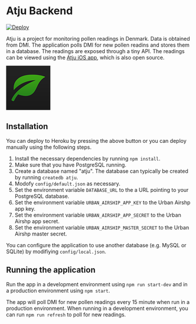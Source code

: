 # Atju Backend

[![Deploy](https://www.herokucdn.com/deploy/button.svg)](https://heroku.com/deploy)

Atju is a project for monitoring pollen readings in Denmark. Data is obtained from DMI. The application polls DMI for new pollen readins and stores them in a database. The readings are exposed through a tiny API. The readings can be viewed using the [Atju iOS app](https://github.com/simonbs/atju), which is also open source.

![](https://raw.githubusercontent.com/simonbs/atju-backend/master/icon.png)

## Installation

You can deploy to Heroku by pressing the above button or you can deploy manually using the following steps.

1. Install the necessary dependencies by running `npm install`.
2. Make sure that you have PostgreSQL running. 
3. Create a database named "atju". The database can typically be created by running `createdb atju`.
4. Modofy `config/default.json` as necessary.
5. Set the environment variable `DATABASE_URL` to the a URL pointing to your PostgreSQL database.
6. Set the environment variable `URBAN_AIRSHIP_APP_KEY` to the Urban Airshp app key.
6. Set the environment variable `URBAN_AIRSHIP_APP_SECRET` to the Urban Airshp app secret.
6. Set the environment variable `URBAN_AIRSHIP_MASTER_SECRET` to the Urban Airshp master secret.

You can configure the application to use another database (e.g. MySQL or SQLite) by modifiying `config/local.json`.

## Running the application

Run the app in a development environment using `npm run start-dev` and in a production environment using `npm start`.

The app will poll DMI for new pollen readings every 15 minute when run in a production environment. When running in a development environment, you can run `npm run refresh` to poll for new readings.

